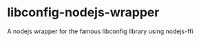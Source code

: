 libconfig-nodejs-wrapper
========================

A nodejs wrapper for the famous libconfig library using nodejs-ffi
